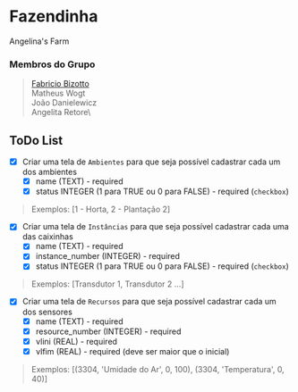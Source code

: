 # Fazendinha
Angelina's Farm

### Membros do Grupo

> [Fabricio Bizotto](https://fabricioifc.github.io/horarios/)\
> Matheus Wogt\
> João Danielewicz\
> Angelita Retore\

## ToDo List

- [X] Criar uma tela de `Ambientes` para que seja possível cadastrar cada um dos ambientes
   - [x] name (TEXT) - required
   - [x] status INTEGER (1 para TRUE ou 0 para FALSE) - required (`checkbox`)
> Exemplos: [1 - Horta, 2 - Plantação 2]

 - [x] Criar uma tela de `Instâncias` para que seja possível cadastrar cada uma das caixinhas
   - [x] name (TEXT) - required
   - [x] instance_number (INTEGER) - required
   - [x] status INTEGER (1 para TRUE ou 0 para FALSE) - required (`checkbox`)
> Exemplos: [Transdutor 1, Transdutor 2 ...]

- [x] Criar uma tela de `Recursos` para que seja possível cadastrar cada um dos sensores
   - [x] name (TEXT) - required
   - [x] resource_number (INTEGER) - required
   - [x] vlini (REAL) - required
   - [x] vlfim (REAL) - required (deve ser maior que o inicial)
> Exemplos: [(3304, 'Umidade do Ar', 0, 100), (3304, 'Temperatura', 0, 40)]